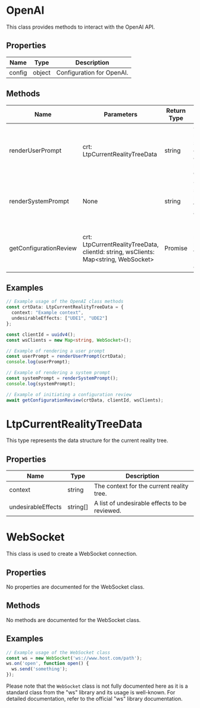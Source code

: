 # OpenAI

This class provides methods to interact with the OpenAI API.

## Properties

| Name     | Type   | Description               |
|----------|--------|---------------------------|
| config   | object | Configuration for OpenAI. |

## Methods

| Name                    | Parameters                                       | Return Type | Description                                                                 |
|-------------------------|--------------------------------------------------|-------------|-----------------------------------------------------------------------------|
| renderUserPrompt        | crt: LtpCurrentRealityTreeData                   | string      | Generates a user prompt string based on the current reality tree data.      |
| renderSystemPrompt      | None                                             | string      | Generates a system prompt string for setting up a context and UDEs.         |
| getConfigurationReview  | crt: LtpCurrentRealityTreeData, clientId: string, wsClients: Map<string, WebSocket> | Promise<void> | Initiates a review process for the current reality tree configuration.      |

## Examples

```typescript
// Example usage of the OpenAI class methods
const crtData: LtpCurrentRealityTreeData = {
  context: "Example context",
  undesirableEffects: ["UDE1", "UDE2"]
};

const clientId = uuidv4();
const wsClients = new Map<string, WebSocket>();

// Example of rendering a user prompt
const userPrompt = renderUserPrompt(crtData);
console.log(userPrompt);

// Example of rendering a system prompt
const systemPrompt = renderSystemPrompt();
console.log(systemPrompt);

// Example of initiating a configuration review
await getConfigurationReview(crtData, clientId, wsClients);
```

# LtpCurrentRealityTreeData

This type represents the data structure for the current reality tree.

## Properties

| Name               | Type     | Description                                   |
|--------------------|----------|-----------------------------------------------|
| context            | string   | The context for the current reality tree.     |
| undesirableEffects | string[] | A list of undesirable effects to be reviewed. |

# WebSocket

This class is used to create a WebSocket connection.

## Properties

No properties are documented for the WebSocket class.

## Methods

No methods are documented for the WebSocket class.

## Examples

```typescript
// Example usage of the WebSocket class
const ws = new WebSocket('ws://www.host.com/path');
ws.on('open', function open() {
  ws.send('something');
});
```

Please note that the `WebSocket` class is not fully documented here as it is a standard class from the "ws" library and its usage is well-known. For detailed documentation, refer to the official "ws" library documentation.